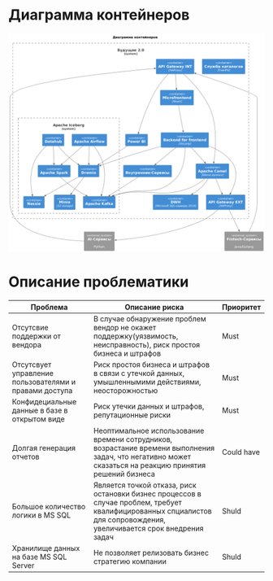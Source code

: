 # Диаграмма контейнеров

![Диаграмма контейнеров](./C4-container-diagram.png)

# Описание проблематики

|Проблема|Описание риска|Приоритет|
|---|---|---|
|Отсутсвие поддержки от вендора|В случае обнаружение проблем вендор не окажет поддержку(уязвимость, неисправность), риск простоя бизнеса и штрафов|Must|
|Отсутсвует управление пользователями и правами доступа|Риск простоя бизнеса и штрафов в связи с утечкой данных, умышленнымими действиями, неосторожностью|Must|
|Конфидециальные данные в базе в открытом виде|Риск утечки данных и штрафов, репутационные риски|Must|
|Долгая генерация отчетов|Неоптимальное использование времени сотрудников, возрастание времени выполнения задач, что негативно может сказаться на реакцию принятия решений бизнеса|Could have|
|Большое количество логики в MS SQL|Является точкой отказа, риск остановки бизнес процессов в случае проблем, требует квалифицированных спциалистов для сопровождения, увеличивается срок внедрения задач|Shuld|
|Хранилище данных на базе MS SQL Server|Не позволяет релизовать бизнес стратегию компании|Shuld|